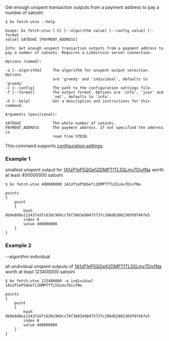 Get enough unspent transaction outputs from a payment address to pay a number of satoshi.
```
$ bx fetch-utxo --help
```
```
Usage: bx fetch-utxo [-h] [--algorithm value] [--config value] [--format 
value] SATOSHI [PAYMENT_ADDRESS]                                         

Info: Get enough unspent transaction outputs from a payment address to   
pay a number of satoshi. Requires a Libbitcoin server connection.        

Options (named):

-a [--algorithm]     The algorithm for unspent output selection. Options 
                     are 'greedy' and 'individual', defaults to 'greedy' 
-c [--config]        The path to the configuration settings file.        
-f [--format]        The output format. Options are 'info', 'json' and   
                     'xml', defaults to 'info'.                          
-h [--help]          Get a description and instructions for this command.

Arguments (positional):

SATOSHI              The whole number of satoshi.                        
PAYMENT_ADDRESS      The payment address. If not specified the address is
                     read from STDIN.  
```
This command supports [configuration settings](Configuration-Settings).

### Example 1
smallest unspent output for 
[1A1zP1eP5QGefi2DMPTfTL5SLmv7DivfNa](https://blockchain.info/address/1A1zP1eP5QGefi2DMPTfTL5SLmv7DivfNa) worth at least 400000000 satoshi
```
$ bx fetch-utxo 400000000 1A1zP1eP5QGefi2DMPTfTL5SLmv7DivfNa
```
```
points
{
    point
    {
        hash db9e8d8a112437a5fc620c969cc76f3683e98475737c286d62002369f0f46fe5
        index 0
        value 400000000
    }
}
```
### Example 2
--algorithm individual

all undividual unspent outputs of 
[1A1zP1eP5QGefi2DMPTfTL5SLmv7DivfNa](https://blockchain.info/address/1A1zP1eP5QGefi2DMPTfTL5SLmv7DivfNa) worth at least 123400000 satoshi
```
$ bx fetch-utxo 123400000 -a individual 1A1zP1eP5QGefi2DMPTfTL5SLmv7DivfNa
```
```
points
{
    point
    {
        hash db9e8d8a112437a5fc620c969cc76f3683e98475737c286d62002369f0f46fe5
        index 0
        value 400000000
    }
}
```